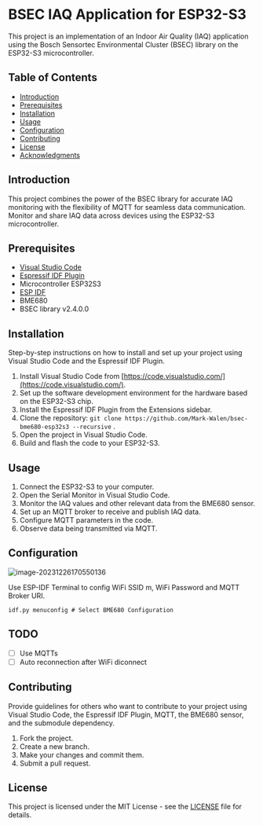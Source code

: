 # BSEC IAQ Application for ESP32-S3

This project is an implementation of an Indoor Air Quality (IAQ) application using the Bosch Sensortec Environmental Cluster (BSEC) library on the ESP32-S3 microcontroller.

## Table of Contents

- [Introduction](#introduction)
- [Prerequisites](#prerequisites)
- [Installation](#installation)
- [Usage](#usage)
- [Configuration](#configuration)
- [Contributing](#contributing)
- [License](#license)
- [Acknowledgments](#acknowledgments)

## Introduction

This project combines the power of the BSEC library for accurate IAQ monitoring with the flexibility of MQTT for seamless data communication. Monitor and share IAQ data across devices using the ESP32-S3 microcontroller.

## Prerequisites

- [Visual Studio Code](https://code.visualstudio.com/)
- [Espressif IDF Plugin](https://marketplace.visualstudio.com/items?itemName=espressif.esp-idf-extension)
- Microcontroller ESP32S3
- [ESP IDF](https://docs.espressif.com/projects/esp-idf/zh_CN/latest/esp32s3/get-started/index.html)
- BME680
- BSEC library v2.4.0.0

## Installation

Step-by-step instructions on how to install and set up your project using Visual Studio Code and the Espressif IDF Plugin.

1. Install Visual Studio Code from [https://code.visualstudio.com/](https://code.visualstudio.com/).
2. Set up the software development environment for the hardware based on the ESP32-S3 chip.
3. Install the Espressif IDF Plugin from the Extensions sidebar.
4. Clone the repository: `git clone https://github.com/Mark-Walen/bsec-bme680-esp32s3 --recursive` .
5. Open the project in Visual Studio Code.
6. Build and flash the code to your ESP32-S3.


## Usage

1. Connect the ESP32-S3 to your computer.
2. Open the Serial Monitor in Visual Studio Code.
3. Monitor the IAQ values and other relevant data from the BME680 sensor.
4. Set up an MQTT broker to receive and publish IAQ data.
5. Configure MQTT parameters in the code.
6. Observe data being transmitted via MQTT.

## Configuration

![image-20231226170550136](D:\git\esp32-s3\bsec-bme680-esp32\img\project_config.png)

Use ESP-IDF Terminal to config WiFi SSID m, WiFi Password and MQTT Broker URI.

```shell
idf.py menuconfig # Select BME680 Configuration
```

## TODO

- [ ] Use MQTTs
- [ ] Auto reconnection after WiFi diconnect

## Contributing

Provide guidelines for others who want to contribute to your project using Visual Studio Code, the Espressif IDF Plugin, MQTT, the BME680 sensor, and the submodule dependency.

1. Fork the project.
2. Create a new branch.
3. Make your changes and commit them.
4. Submit a pull request.

## License

This project is licensed under the MIT License - see the [LICENSE](https://github.com/Mark-Walen/bsec-bme680-esp32s3/LICENSE) file for details.
